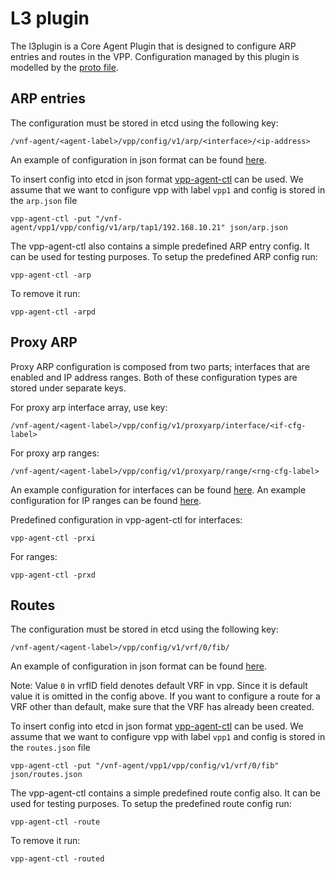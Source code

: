 # L3 plugin

The l3plugin is a Core Agent Plugin that is designed to configure ARP entries and routes in the VPP. 
Configuration managed by this plugin is modelled by the [proto file](../model/l3/l3.proto). 

## ARP entries

The configuration must be stored in etcd using the following key:

```
/vnf-agent/<agent-label>/vpp/config/v1/arp/<interface>/<ip-address>
```

An example of configuration in json format can be found [here](../../../cmd/vpp-agent-ctl/json/arp.json).

To insert config into etcd in json format [vpp-agent-ctl](../../../cmd/vpp-agent-ctl) 
can be used. We assume that we want to configure vpp with label `vpp1` and config is stored in
the `arp.json` file
```
vpp-agent-ctl -put "/vnf-agent/vpp1/vpp/config/v1/arp/tap1/192.168.10.21" json/arp.json
```

The vpp-agent-ctl also contains a simple predefined ARP entry config. It can be used for testing purposes.
To setup the predefined ARP config run:
```
vpp-agent-ctl -arp
```
To remove it run:
```
vpp-agent-ctl -arpd
```

## Proxy ARP

Proxy ARP configuration is composed from two parts; interfaces that are enabled and IP address ranges.
Both of these configuration types are stored under separate keys.

For proxy arp interface array, use key:

```
/vnf-agent/<agent-label>/vpp/config/v1/proxyarp/interface/<if-cfg-label>
```

For proxy arp ranges:

```
/vnf-agent/<agent-label>/vpp/config/v1/proxyarp/range/<rng-cfg-label>
```

An example configuration for interfaces can be found [here](../../../cmd/vpp-agent-ctl/json/proxy-arp-interface.json).
An example configuration for IP ranges can be found [here](../../../cmd/vpp-agent-ctl/json/proxy-arp-ranges.json).

Predefined configuration in vpp-agent-ctl for interfaces:

```
vpp-agent-ctl -prxi
```

For ranges:

```
vpp-agent-ctl -prxd
```

## Routes

The configuration must be stored in etcd using the following key:

```
/vnf-agent/<agent-label>/vpp/config/v1/vrf/0/fib/
```

An example of configuration in json format can be found [here](../../../cmd/vpp-agent-ctl/json/routes.json).

Note: Value `0` in vrfID field denotes default VRF in vpp. Since it is default value it is omitted in the config above.
 If you want to configure a route for a VRF other than default, make sure that the VRF has already been created.

To insert config into etcd in json format [vpp-agent-ctl](../../../cmd/vpp-agent-ctl) can be used.
We assume that we want to configure vpp with label `vpp1` and config is stored in the `routes.json` file
```
vpp-agent-ctl -put "/vnf-agent/vpp1/vpp/config/v1/vrf/0/fib" json/routes.json
```

The vpp-agent-ctl contains a simple predefined route config also. It can be used for testing purposes.
To setup the predefined route config run:
```
vpp-agent-ctl -route
```
To remove it run:
```
vpp-agent-ctl -routed
```
